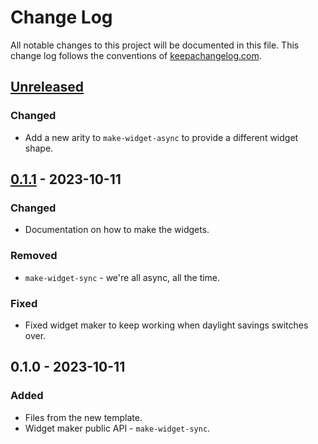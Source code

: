 # Change Log
All notable changes to this project will be documented in this file. This change log follows the conventions of [keepachangelog.com](http://keepachangelog.com/).

## [Unreleased]
### Changed
- Add a new arity to `make-widget-async` to provide a different widget shape.

## [0.1.1] - 2023-10-11
### Changed
- Documentation on how to make the widgets.

### Removed
- `make-widget-sync` - we're all async, all the time.

### Fixed
- Fixed widget maker to keep working when daylight savings switches over.

## 0.1.0 - 2023-10-11
### Added
- Files from the new template.
- Widget maker public API - `make-widget-sync`.

[Unreleased]: https://github.com/rhinocratic/nettle/compare/0.1.1...HEAD
[0.1.1]: https://github.com/rhinocratic/nettle/compare/0.1.0...0.1.1
